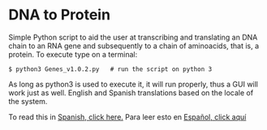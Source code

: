 # DNA to Protein
Simple Python script to aid the user at transcribing and translating an DNA chain to an RNA gene and subsequently to a chain of aminoacids, that is, a protein. To execute type on a terminal:

```shell
$ python3 Genes_v1.0.2.py   # run the script on python 3
```
  
As long as python3 is used to execute it, it will run properly, thus a GUI will work just as well. English and Spanish translations based on the locale of the system.

To read this in [Spanish, click here.](README.es.md)
Para leer esto en [Español, click aquí](README.es.md)
